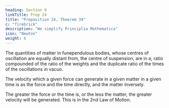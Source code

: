 ```yaml
---
heading: Section 9
linkTitle: Prop 24
title: "Proposition 24, Theorem 39"
c: "firebrick"
description: "We simplify Principlia Mathematica"
icon: "Newton"
weight: 6
---
```



The quantities of matter in funependulous bodies, whose centres of oscillation are equally distant from, the centre of suspension, are in a, ratio compounded of the ratio of the weights and the duplicate ratio of the times of the oscillations in vacuo.

The velocity which a given force can generate in a given matter in a given time is as the force and the time directly, and the matter inversely.

The greater the force or the time is, or the less the matter, the greater velocity will be generated. This is in the 2nd Law of Motion. 


